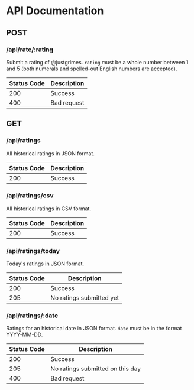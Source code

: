 # API Documentation

## POST

### /api/rate/:rating

Submit a rating of @justgrimes. `rating` must be a whole number between 1 and 5 (both numerals and spelled-out English numbers are accepted).

Status Code | Description
----------- | -----------
200         | Success
400         | Bad request

## GET

### /api/ratings

All historical ratings in JSON format.

Status Code | Description
----------- | -----------
200         | Success

### /api/ratings/csv

All historical ratings in CSV format.

Status Code | Description
----------- | -----------
200         | Success

### /api/ratings/today

Today's ratings in JSON format.

Status Code | Description
----------- | -----------
200         | Success
205         | No ratings submitted yet

### /api/ratings/:date

Ratings for an historical date in JSON format. `date` must be in the format YYYY-MM-DD.

Status Code | Description
----------- | -----------
200         | Success
205         | No ratings submitted on this day
400         | Bad request
